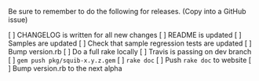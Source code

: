 Be sure to remember to do the following for releases. (Copy into a GitHub issue)

[ ] CHANGELOG is written for all new changes
[ ] README is updated
[ ] Samples are updated
[ ] Check that sample regression tests are updated
[ ] Bump version.rb
[ ] Do a full rake locally
[ ] Travis is passing on dev branch
[ ] `gem push pkg/squib-x.y.z.gem`
[ ] `rake doc`
[ ] Push `rake doc` to website
[ ] Bump version.rb to the next alpha
